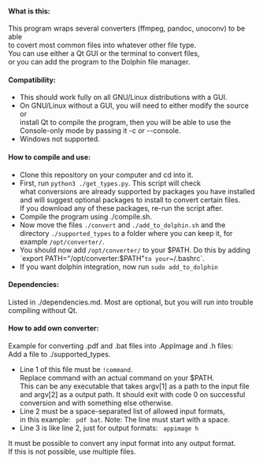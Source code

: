 #### What is this:  
  
This program wraps several converters (ffmpeg, pandoc, unoconv) to be able  
to covert most common files into whatever other file type.  
You can use either a Qt GUI or the terminal to convert files,  
or you can add the program to the Dolphin file manager.  
  
#### Compatibility:  
  
* This should work fully on all GNU/Linux distributions with a GUI.  
* On GNU/Linux without a GUI, you will need to either modify the source or  
  install Qt to compile the program, then you will be able to use the  
  Console-only mode by passing it -c or --console.  
* Windows not supported.  
  
#### How to compile and use:  
  
* Clone this repository on your computer and cd into it.
* First, run `python3 ./get_types.py`. This script will check  
  what conversions are already supported by packages you have installed  
  and will suggest optional packages to install to convert certain files.  
  If you download any of these packages, re-run the script after.  
* Compile the program using ./compile.sh.  
* Now move the files `./convert` and `./add_to_dolphin.sh` and the 
  directory `./supported_types` to a folder where you can keep it,
  for example `/opt/converter/`.  
* You should now add `/opt/converter/` to your $PATH. Do this by adding  
  `export PATH="/opt/converter:$PATH"` to your `~/.bashrc`.  
* If you want dolphin integration, now run
  `sudo add_to_dolphin`
  
#### Dependencies:  
  
Listed in ./dependencies.md. Most are optional, but you will run into trouble  
compiling without Qt.  
  
#### How to add own converter:
  
Example for converting .pdf and .bat files into .AppImage and .h files:  
Add a file to ./supported_types.  
  
* Line 1 of this file must be ```!command```.  
  Replace command with an actual command on your $PATH.  
  This can be any executable that takes argv[1] as a path to the input file  
  and argv[2] as a output path. It should exit with code 0 on successful  
  conversion and with something else otherwise.  
* Line 2 must be a space-separated list of allowed input formats,  
  in this example: ``` pdf bat```. Note: The line must start with a space.  
* Line 3 is like line 2, just for output formats: ``` appimage h```  
  
It must be possible to convert any input format into any output format.  
If this is not possible, use multiple files.  
